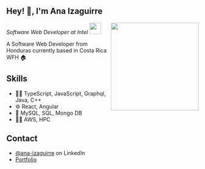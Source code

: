<h2> Hey! 👋, I'm Ana Izaguirre</h2>
<img align='right' src="https://media.giphy.com/media/M9gbBd9nbDrOTu1Mqx/giphy.gif" width="230">
<p><em>Software Web Developer at Intel
</a><img src="https://media.giphy.com/media/WUlplcMpOCEmTGBtBW/giphy.gif" width="30"> 
</em></p>

A Software Web Developer from Honduras currently based in Costa Rica WFH :house:

## Skills
- 👨‍💻 TypeScript, JavaScript, Graphql, Java, C++
- ⚙️ React, Angular
- 💽 MySQL, SQL, Mongo DB
- 👨‍💻 AWS, HPC


## Contact
- [@ana-izaguirre](https://www.linkedin.com/in/ana-izaguirre-096369128/) on LinkedIn
- [Portfolio](https://ana-92.github.io/portfolio/) 
